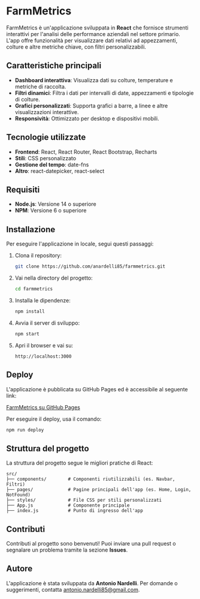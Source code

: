 
# **FarmMetrics**

FarmMetrics è un'applicazione sviluppata in **React** che fornisce strumenti interattivi per l'analisi delle performance aziendali nel settore primario. L'app offre funzionalità per visualizzare dati relativi ad appezzamenti, colture e altre metriche chiave, con filtri personalizzabili.

## **Caratteristiche principali**
- **Dashboard interattiva**: Visualizza dati su colture, temperature e metriche di raccolta.
- **Filtri dinamici**: Filtra i dati per intervalli di date, appezzamenti e tipologie di colture.
- **Grafici personalizzati**: Supporta grafici a barre, a linee e altre visualizzazioni interattive.
- **Responsività**: Ottimizzato per desktop e dispositivi mobili.

## **Tecnologie utilizzate**
- **Frontend**: React, React Router, React Bootstrap, Recharts
- **Stili**: CSS personalizzato
- **Gestione del tempo**: date-fns
- **Altro**: react-datepicker, react-select

## **Requisiti**
- **Node.js**: Versione 14 o superiore
- **NPM**: Versione 6 o superiore

## **Installazione**
Per eseguire l'applicazione in locale, segui questi passaggi:

1. Clona il repository:
   ```bash
   git clone https://github.com/anardelli85/farmmetrics.git
   ```

2. Vai nella directory del progetto:
   ```bash
   cd farmmetrics
   ```

3. Installa le dipendenze:
   ```bash
   npm install
   ```

4. Avvia il server di sviluppo:
   ```bash
   npm start
   ```

5. Apri il browser e vai su:
   ```
   http://localhost:3000
   ```

## **Deploy**
L'applicazione è pubblicata su GitHub Pages ed è accessibile al seguente link:

[FarmMetrics su GitHub Pages](https://anardelli85.github.io/farmmetrics)

Per eseguire il deploy, usa il comando:
```bash
npm run deploy
```

## **Struttura del progetto**
La struttura del progetto segue le migliori pratiche di React:

```
src/
├── components/        # Componenti riutilizzabili (es. Navbar, Filtri)
├── pages/             # Pagine principali dell'app (es. Home, Login, NotFound)
├── styles/            # File CSS per stili personalizzati
├── App.js             # Componente principale
├── index.js           # Punto di ingresso dell'app
```

## **Contributi**
Contributi al progetto sono benvenuti! Puoi inviare una pull request o segnalare un problema tramite la sezione **Issues**.


## **Autore**
L'applicazione è stata sviluppata da **Antonio Nardelli**. Per domande o suggerimenti, contatta [antonio.nardelli85@gmail.com](mailto:antonio.nardelli85@gmail.com).
